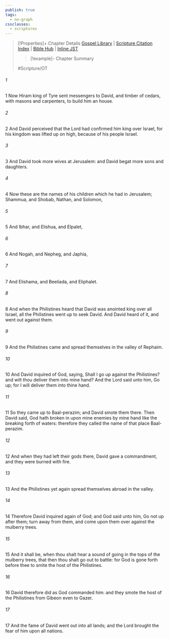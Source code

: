```yaml
---
publish: true
tags:
  - no-graph
cssclasses:
  - scriptures
---
```

>[!Properties]+ Chapter Details
>[Gospel Library](https://churchofjesuschrist.org/study/scriptures/ot/1-chr/14?lang=eng)    |    [Scripture Citation Index](https://scriptures.byu.edu/#0710e::c0710e)    |    [Bible Hub](https://biblehub.com/1_chronicles/14.htm)    |    [Inline JST](https://scripturetoolbox.com/html/ic/1Chronicles/14.html)
>>[!example]- Chapter Summary
>> 
> 
>
>#Scripture/OT
###### 1
1 Now Hiram king of Tyre sent messengers to David, and timber of cedars, with masons and carpenters, to build him an house.
###### 2
2 And David perceived that the Lord had confirmed him king over Israel, for his kingdom was lifted up on high, because of his people Israel.
###### 3
3 And David took more wives at Jerusalem: and David begat more sons and daughters.
###### 4
4 Now these are the names of his children which he had in Jerusalem; Shammua, and Shobab, Nathan, and Solomon,
###### 5
5 And Ibhar, and Elishua, and Elpalet,
###### 6
6 And Nogah, and Nepheg, and Japhia,
###### 7
7 And Elishama, and Beeliada, and Eliphalet.
###### 8
8 And when the Philistines heard that David was anointed king over all Israel, all the Philistines went up to seek David. And David heard of it, and went out against them.
###### 9
9 And the Philistines came and spread themselves in the valley of Rephaim.
###### 10
10 And David inquired of God, saying, Shall I go up against the Philistines? and wilt thou deliver them into mine hand? And the Lord said unto him, Go up; for I will deliver them into thine hand.
###### 11
11 So they came up to Baal-perazim; and David smote them there. Then David said, God hath broken in upon mine enemies by mine hand like the breaking forth of waters: therefore they called the name of that place Baal-perazim.
###### 12
12 And when they had left their gods there, David gave a commandment, and they were burned with fire.
###### 13
13 And the Philistines yet again spread themselves abroad in the valley.
###### 14
14 Therefore David inquired again of God; and God said unto him, Go not up after them; turn away from them, and come upon them over against the mulberry trees.
###### 15
15 And it shall be, when thou shalt hear a sound of going in the tops of the mulberry trees, that then thou shalt go out to battle: for God is gone forth before thee to smite the host of the Philistines.
###### 16
16 David therefore did as God commanded him: and they smote the host of the Philistines from Gibeon even to Gazer.
###### 17
17 And the fame of David went out into all lands; and the Lord brought the fear of him upon all nations.
